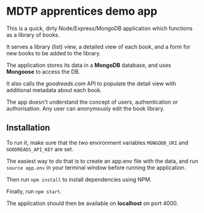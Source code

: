 MDTP apprentices demo app
=========================

This is a quick, dirty Node/Express/MongoDB application which functions as a library of books.

It serves a library (list) view, a detailed view of each book, and a form for new books to be added to the library.

The application stores its data in a **MongoDB** database, and uses **Mongoose** to access the DB.

It also calls the *goodreads.com* API to populate the detail view with additional metadata about each book.

The app doesn't understand the concept of users, authentication or authorisation. Any user can anonymously edit the book library.

Installation
-----------

To run it, make sure that the two environment variables ```MONGODB_URI``` and ```GOODREADS_API_KEY``` are set.

The easiest way to do that is to create an app.env file with the data, and run ```source app.env``` in your terminal window before running the application.

Then run ```npm install``` to install dependencies using NPM.

Finally, run ```npm start```.

The application should then be available on **localhost** on port 4000.
